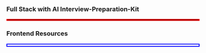 ### Full Stack with AI Interview-Preparation-Kit
<hr style="border: 2px solid red;">

### Frontend Resources
<div style="border: 2px solid blue; padding-bottom: 4px;"></div>
